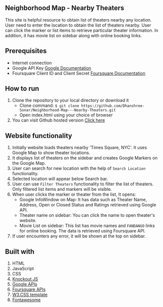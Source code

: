 ## Neighborhood Map - Nearby Theaters

This site is helpful resource to obtain list of theaters nearby any location. User need to enter the location to obtain the list of theaters nearby. User can click the marker or list items to retrieve particular theater information. In addition, it has movie list on sidebar along with online booking links.

## Prerequisites
- Internet connection
- Google API Key [Google Documentation](https://developers.google.com/maps/documentation/javascript/get-api-key)
- Foursquare Client ID and Client Secret [Foursquare Documentation](https://developer.foursquare.com/docs/api/getting-started)

## How to run

1. Clone the repository to your local directory or download it
    - Clone command: `$ git clone https://github.com/Dhanshree-Sonar/Neighborhood-Map---Nearby-Theaters.git`
    - Open index.html using your choice of browser
2. You can visit Github hosted version [Click here](https://dhanshree-sonar.github.io/Neighborhood-Map---Nearby-Theaters/)

## Website functionality

1. Initially website loads theaters nearby 'Times Square, NYC'. It uses Google Map to show theater locations.
2. It displays list of theaters on the sidebar and creates Google Markers on the Google Map.
3. User can search for new location with the help of `Search Location` functionality.
4. Selected location will appear below Search bar.
5. User can use `Filter Theaters`  functionality to filter the list of theaters. Only filtered list items and markers will be visible.
6. When user clicks the marker or theater from the list, It opens:
    - Google InfoWindow on Map: It has data such as Theater Name, Address, Open or Closed Status and Ratings retrieved using Google API.
    - Theater name on sidebar: You can click the name to open theater's website.
    - Movie List on sidebar: This list has movie names and `FANDANGO` links for online booking. The data is retrieved using Foursquare API.
7. If user encounters any error, it will be shown at the top on sidebar.

## Built with

1. HTML 
2. JavaScript
3. CSS
4. [Knockout JS](http://knockoutjs.com/documentation/introduction.html)
5. [Google APIs](https://developers.google.com/maps/documentation/javascript/tutorial)
6. [Foursquare APIs](https://developer.foursquare.com/docs)
7. [W3.CSS template](https://www.w3schools.com/w3css/default.asp)
8. [Fontawesome](http://fontawesome.io)
